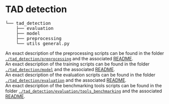 # TAD detection

<pre>
└── tad_detection
    ├── evaluation
    ├── model
    ├── preprocessing
    └── utils_general.py
</pre>

An exact description of the preprocessing scripts can be found in the folder [`./tad_detection/preprocessing`](tad_detection/preprocessing) and the associated [README](tad_detection/preprocessing/README.md).<br>
An exact description of the training scripts can be found in the folder [`./tad_detection/model`](tad_detection/model) and the associated [README](tad_detection/model/README.md).<br>
An exact description of the evaluation scripts can be found in the folder [`./tad_detection/evaluation`](tad_detection/evaluation) and the associated [README](tad_detection/evaluation/README.md).<br>
An exact description of the benchmarking tools scripts can be found in the folder [`./tad_detection/evaluation/tools_benchmarking`](tad_detection/evaluation/tools_benchmarking) and the associated [README](tad_detection/evaluation/tools_benchmarking/README.md).<br>

